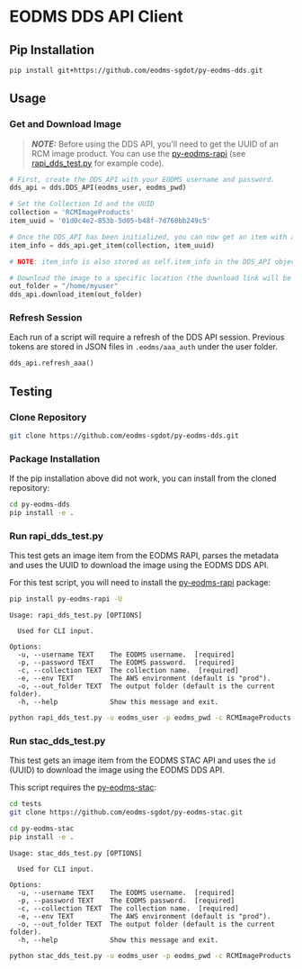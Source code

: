 EODMS DDS API Client
====================

## Pip Installation

```bash
pip install git+https://github.com/eodms-sgdot/py-eodms-dds.git
```

## Usage

### Get and Download Image

> **_NOTE:_** Before using the DDS API, you'll need to get the UUID of an RCM image product. You can use the [py-eodms-rapi](https://github.com/eodms-sgdot/py-eodms-rapi) (see [rapi_dds_test.py](./tests/rapi_dds_test.py) for example code).

```python
# First, create the DDS_API with your EODMS username and password.
dds_api = dds.DDS_API(eodms_user, eodms_pwd)

# Set the Collection Id and the UUID
collection = 'RCMImageProducts'
item_uuid = '01d0c4e2-853b-5d05-b48f-7d768bb249c5'

# Once the DDS_API has been initialized, you can now get an item with a UUID and the Collection Id.
item_info = dds_api.get_item(collection, item_uuid)

# NOTE: item_info is also stored as self.item_info in the DDS_API object.

# Download the image to a specific location (the download link will be taken from the self.item_info)
out_folder = "/home/myuser"
dds_api.download_item(out_folder)
```

### Refresh Session

Each run of a script will require a refresh of the DDS API session. Previous tokens are stored in JSON files in `.eodms/aaa_auth` under the user folder.

```python
dds_api.refresh_aaa()
```

## Testing

### Clone Repository

```bash
git clone https://github.com/eodms-sgdot/py-eodms-dds.git
```

### Package Installation

If the pip installation above did not work, you can install from the cloned repository:

```bash
cd py-eodms-dds
pip install -e .
```

### Run rapi_dds_test.py

This test gets an image item from the EODMS RAPI, parses the metadata and uses the UUID to download the image using the EODMS DDS API.

For this test script, you will need to install the [py-eodms-rapi](https://github.com/eodms-sgdot/py-eodms-rapi) package:

```bash
pip install py-eodms-rapi -U
```

```
Usage: rapi_dds_test.py [OPTIONS]

  Used for CLI input.

Options:
  -u, --username TEXT    The EODMS username.  [required]
  -p, --password TEXT    The EODMS password.  [required]
  -c, --collection TEXT  The collection name.  [required]
  -e, --env TEXT         The AWS environment (default is "prod").
  -o, --out_folder TEXT  The output folder (default is the current folder).
  -h, --help             Show this message and exit.
```

```bash
python rapi_dds_test.py -u eodms_user -p eodms_pwd -c RCMImageProducts
```

### Run stac_dds_test.py

This test gets an image item from the EODMS STAC API and uses the `id` (UUID) to download the image using the EODMS DDS API.

This script requires the [py-eodms-stac](https://github.com/eodms-sgdot/py-eodms-stac):

```bash
cd tests
git clone https://github.com/eodms-sgdot/py-eodms-stac.git

cd py-eodms-stac
pip install -e .
```

```
Usage: stac_dds_test.py [OPTIONS]

  Used for CLI input.

Options:
  -u, --username TEXT    The EODMS username.  [required]
  -p, --password TEXT    The EODMS password.  [required]
  -c, --collection TEXT  The collection name.  [required]
  -e, --env TEXT         The AWS environment (default is "prod").
  -o, --out_folder TEXT  The output folder (default is the current folder).
  -h, --help             Show this message and exit.
```

```bash
python stac_dds_test.py -u eodms_user -p eodms_pwd -c RCMImageProducts  
```
